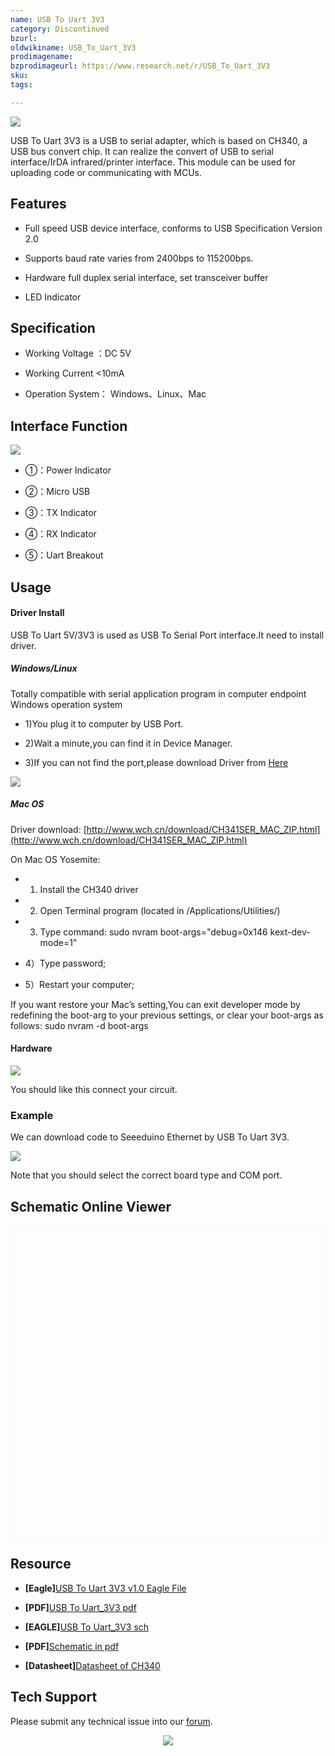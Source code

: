 ```yaml
---
name: USB To Uart 3V3‏‎
category: Discontinued
bzurl:
oldwikiname: USB_To_Uart_3V3‏‎
prodimagename:
bzprodimageurl: https://www.research.net/r/USB_To_Uart_3V3
sku:
tags:

---
```


![](https://files.seeedstudio.com/wiki/USB_To_Uart_3V3/img/Photo_USB_To_Uart_5V_3V3.JPG)

USB To Uart 3V3 is a USB to serial adapter, which is based on CH340, a USB bus convert chip. It can realize the convert of USB to serial interface/IrDA infrared/printer interface. This module can be used for uploading code or communicating with MCUs.   

##  Features

*   Full speed USB device interface, conforms to USB Specification Version 2.0

*   Supports baud rate varies from 2400bps to 115200bps.

*   Hardware full duplex serial interface, set transceiver buffer

*   LED Indicator

##  Specification

*   Working Voltage ：DC 5V

*   Working Current &lt;10mA

*   Operation System： Windows、Linux、Mac

##  Interface Function

![](https://files.seeedstudio.com/wiki/USB_To_Uart_3V3/img/USB_To_Uart_3V3_Interface.jpg)

*   ①：Power Indicator
*   ②：Micro USB

*   ③：TX Indicator

*   ④：RX Indicator
*   ⑤：Uart Breakout

##  Usage

####   Driver Install  

USB To Uart 5V/3V3 is used as USB To Serial Port interface.It need to install driver.

#####   Windows/Linux

Totally compatible with serial application program in computer endpoint Windows operation system

*   1)You plug it to computer by USB Port.

*   2)Wait a  minute,you can find it in Device Manager.

*   3)If you can not find the port,please download Driver from [Here](http://wch-ic.com/download/list.asp?id=127)

![](https://files.seeedstudio.com/wiki/USB_To_Uart_3V3/img/CH340_Driver.jpg)

#####   Mac OS

Driver download:  [http://www.wch.cn/download/CH341SER_MAC_ZIP.html](http://www.wch.cn/download/CH341SER_MAC_ZIP.html)

On Mac OS Yosemite:

*   1) Install the CH340 driver

*   2) Open Terminal program (located in /Applications/Utilities/)

*   3) Type command: sudo nvram boot-args="debug=0x146 kext-dev-mode=1"

*   4）Type password;

*   5）Restart your computer;

If you want restore your Mac’s setting,You can exit developer mode by redefining the boot-arg to your previous settings, or clear your boot-args as follows:  sudo nvram -d boot-args

####   Hardware

![](https://files.seeedstudio.com/wiki/USB_To_Uart_3V3/img/USB_To_Uart_Download.jpg)

You should like this connect your circuit.

###  Example

We can download code to Seeeduino Ethernet by USB To Uart 3V3.

![](https://files.seeedstudio.com/wiki/USB_To_Uart_3V3/img/USB_To_Uart_5V_3v3_Usage.jpg)

Note that you should select the correct board type and COM port.


## Schematic Online Viewer

<div class="altium-ecad-viewer" data-project-src="https://github.com/SeeedDocument/USB_To_Uart_3V3/raw/master/res/USB_To_Uart_3V3_Eagle.zip" style="border-radius: 0px 0px 4px 4px; height: 500px; border-style: solid; border-width: 1px; border-color: rgb(241, 241, 241); overflow: hidden; max-width: 1280px; max-height: 700px; box-sizing: border-box;" />
</div>


##  Resource

- **[Eagle]**[USB To Uart 3V3 v1.0 Eagle File](https://files.seeedstudio.com/wiki/USB_To_Uart_3V3/res/USB_To_Uart_3V3_Eagle.zip)

- **[PDF]**[USB To Uart_3V3 pdf](https://files.seeedstudio.com/wiki/USB_To_Uart_3V3/res/USB%20To%20Uart_3V3_Eagle/USB%20To%20Uart_3V3.pdf)

- **[EAGLE]**[USB To Uart_3V3 sch](https://files.seeedstudio.com/wiki/USB_To_Uart_3V3/res/USB%20To%20Uart_3V3_Eagle/USB%20To%20Uart_3V3.sch)

- **[PDF]**[Schematic in pdf](https://files.seeedstudio.com/wiki/USB_To_Uart_3V3/res/USB_To_Uart_3V3_SCH.pdf)

- **[Datasheet]**[Datasheet of CH340](https://files.seeedstudio.com/wiki/USB_To_Uart_3V3/res/CH340DS1_EN.PDF)

## Tech Support
Please submit any technical issue into our [forum](http://forum.seeedstudio.com/). <br /><p style="text-align:center"><a href="https://www.seeedstudio.com/act-4.html?utm_source=wiki&utm_medium=wikibanner&utm_campaign=newproducts" target="_blank"><img src="https://files.seeedstudio.com/wiki/Wiki_Banner/new_product.jpg" /></a></p>